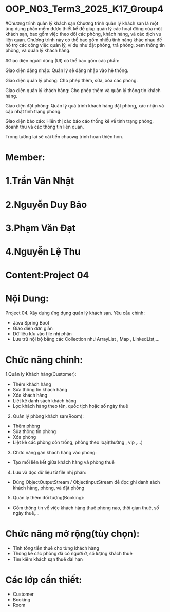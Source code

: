# OOP_N03_Term3_2025_K17_Group4
#Chương trình quản lý khách sạn
Chương trình quản lý khách sạn là một ứng dụng phần mềm được thiết kế để giúp quản lý các hoạt động của một khách sạn, bao gồm việc theo dõi các phòng, khách hàng, và các dịch vụ liên quan. Chương trình này có thể bao gồm nhiều tính năng khác nhau để hỗ trợ các công việc quản lý, ví dụ như đặt phòng, trả phòng, xem thông tin phòng, và quản lý khách hàng.

#Giao diện người dùng (UI) có thể bao gồm các phần:

Giao diện đăng nhập: Quản lý sẽ đăng nhập vào hệ thống.

Giao diện quản lý phòng: Cho phép thêm, sửa, xóa các phòng.

Giao diện quản lý khách hàng: Cho phép thêm và quản lý thông tin khách hàng.

Giao diện đặt phòng: Quản lý quá trình khách hàng đặt phòng, xác nhận và cập nhật tình trạng phòng.

Giao diện báo cáo: Hiển thị các báo cáo thống kê về tình trạng phòng, doanh thu và các thông tin liên quan.

Trong tương lai sẽ cải tiến chuowg trình hoàn thiện hơn.
# Member:
# 1.Trần Văn Nhật
# 2.Nguyễn Duy Bảo
# 3.Phạm Văn Đạt
# 4.Nguyễn Lệ Thu
# Content:Project 04
# Nội Dung: 
Project 04. Xây dựng ứng dụng quản lý khách sạn.
Yêu cầu chính:
- Java Spring Boot
- Giao diện đơn giản
- Dữ liệu lưu vào file nhị phân
- Lưu trữ nội bộ bằng các Collection như ArrayList , Map , LinkedList,...
# Chức năng chính:
1.Quản ly Khách hàng(Customer):
- Thêm khách hàng
- Sửa thông tin khách hàng
- Xóa khách hàng
- Liệt kê danh sách khách hàng
- Lọc khách hàng theo tên, quốc tịch hoặc số ngày thuê
2. Quản lý phòng khách sạn(Room):
- Thêm phòng
- Sửa thông tin phòng
- Xóa phòng
- Liệt kê các phòng còn trống, phòng theo loại(thường , vip ,...)
3. Chức năng gán khách hàng vào phòng:
- Tạo mối liên kết giữa khách hàng và phòng thuê
4. Lưu và đọc dữ liệu từ file nhị phân:
- Dùng ObjectOutputStream / ObjectInputStream để đọc ghi danh sách khách hàng, phòng, và đặt phòng
5. Quản lý thêm đối tượng(Booking):
- Gồm thông tin về việc khách hàng thuê phòng nào, thời gian thuê, số ngày thuê,...

# Chức năng mở rộng(tùy chọn):
- Tính tổng tiền thuê cho từng khách hàng
- Thông kê các phòng đã có người ở, số lượng khách thuê
- Tìm kiêm khách sạn thuê dài hạn
# Các lớp cần thiết:
- Customer
- Booking
- Room



